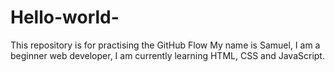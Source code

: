 # Hello-world-
This repository is for practising the GitHub Flow
My name is Samuel,
I am a beginner web developer,
I am currently learning HTML, CSS and JavaScript.
